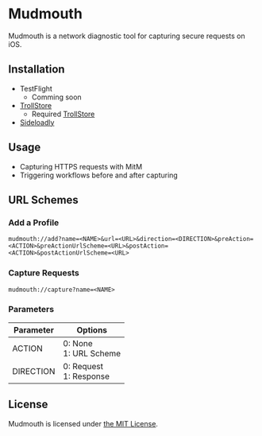 # Mudmouth

Mudmouth is a network diagnostic tool for capturing secure requests on iOS.

## Installation

- TestFlight
  - Comming soon
- [TrollStore](apple-magnifier://install?url=https://github.com/salmonstats3/Mudmouth/releases/download/0.1.0/Mudmouth_signed.ipa)
  - Required [TrollStore](https://github.com/opa334/TrollStore)
- [Sideloadly](https://sideloadly.io/)

## Usage

- Capturing HTTPS requests with MitM
- Triggering workflows before and after capturing

## URL Schemes

### Add a Profile

```
mudmouth://add?name=<NAME>&url=<URL>&direction=<DIRECTION>&preAction=<ACTION>&preActionUrlScheme=<URL>&postAction=<ACTION>&postActionUrlScheme=<URL>
```

### Capture Requests

```
mudmouth://capture?name=<NAME>
```

### Parameters

| Parameter | Options                   |
| --------- | ------------------------- |
| ACTION    | 0: None<br>1: URL Scheme  |
| DIRECTION | 0: Request<br>1: Response |

## License

Mudmouth is licensed under [the MIT License](/LICENSE).
